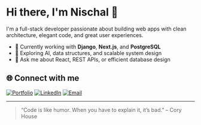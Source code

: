 # Hi there, I'm Nischal 👋

I'm a full-stack developer passionate about building web apps with clean architecture, elegant code, and great user experiences.

- 🔭 Currently working with **Django**, **Next.js**, and **PostgreSQL**
- 🧠 Exploring AI, data structures, and scalable system design
- 💬 Ask me about React, REST APIs, or efficient database design

## 🌐 Connect with me

[![Portfolio](https://img.shields.io/badge/Portfolio-000?style=flat&logo=firefox-browser&logoColor=white)](https://your-portfolio-link.com)
[![LinkedIn](https://img.shields.io/badge/LinkedIn-0A66C2?style=flat&logo=linkedin&logoColor=white)](https://linkedin.com/in/your-profile)
[![Email](https://img.shields.io/badge/Email-D14836?style=flat&logo=gmail&logoColor=white)](mailto:youremail@example.com)

---

> “Code is like humor. When you have to explain it, it’s bad.” – Cory House
